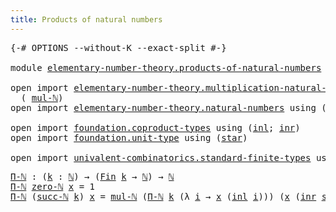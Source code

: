 ```yaml
---
title: Products of natural numbers
---
```


<pre class="Agda"><a id="53" class="Symbol">{-#</a> <a id="57" class="Keyword">OPTIONS</a> <a id="65" class="Pragma">--without-K</a> <a id="77" class="Pragma">--exact-split</a> <a id="91" class="Symbol">#-}</a>

<a id="96" class="Keyword">module</a> <a id="103" href="elementary-number-theory.products-of-natural-numbers.html" class="Module">elementary-number-theory.products-of-natural-numbers</a> <a id="156" class="Keyword">where</a>

<a id="163" class="Keyword">open</a> <a id="168" class="Keyword">import</a> <a id="175" href="elementary-number-theory.multiplication-natural-numbers.html" class="Module">elementary-number-theory.multiplication-natural-numbers</a> <a id="231" class="Keyword">using</a>
  <a id="239" class="Symbol">(</a> <a id="241" href="elementary-number-theory.multiplication-natural-numbers.html#1286" class="Function">mul-ℕ</a><a id="246" class="Symbol">)</a>
<a id="248" class="Keyword">open</a> <a id="253" class="Keyword">import</a> <a id="260" href="elementary-number-theory.natural-numbers.html" class="Module">elementary-number-theory.natural-numbers</a> <a id="301" class="Keyword">using</a> <a id="307" class="Symbol">(</a><a id="308" href="elementary-number-theory.natural-numbers.html#1548" class="Datatype">ℕ</a><a id="309" class="Symbol">;</a> <a id="311" href="elementary-number-theory.natural-numbers.html#1569" class="InductiveConstructor">zero-ℕ</a><a id="317" class="Symbol">;</a> <a id="319" href="elementary-number-theory.natural-numbers.html#1582" class="InductiveConstructor">succ-ℕ</a><a id="325" class="Symbol">)</a>

<a id="328" class="Keyword">open</a> <a id="333" class="Keyword">import</a> <a id="340" href="foundation.coproduct-types.html" class="Module">foundation.coproduct-types</a> <a id="367" class="Keyword">using</a> <a id="373" class="Symbol">(</a><a id="374" href="foundation.coproduct-types.html#1250" class="InductiveConstructor">inl</a><a id="377" class="Symbol">;</a> <a id="379" href="foundation.coproduct-types.html#1268" class="InductiveConstructor">inr</a><a id="382" class="Symbol">)</a>
<a id="384" class="Keyword">open</a> <a id="389" class="Keyword">import</a> <a id="396" href="foundation.unit-type.html" class="Module">foundation.unit-type</a> <a id="417" class="Keyword">using</a> <a id="423" class="Symbol">(</a><a id="424" href="foundation.unit-type.html#1108" class="InductiveConstructor">star</a><a id="428" class="Symbol">)</a>

<a id="431" class="Keyword">open</a> <a id="436" class="Keyword">import</a> <a id="443" href="univalent-combinatorics.standard-finite-types.html" class="Module">univalent-combinatorics.standard-finite-types</a> <a id="489" class="Keyword">using</a> <a id="495" class="Symbol">(</a><a id="496" href="univalent-combinatorics.standard-finite-types.html#2393" class="Function">Fin</a><a id="499" class="Symbol">)</a>
</pre>
<pre class="Agda"><a id="Π-ℕ"></a><a id="514" href="elementary-number-theory.products-of-natural-numbers.html#514" class="Function">Π-ℕ</a> <a id="518" class="Symbol">:</a> <a id="520" class="Symbol">(</a><a id="521" href="elementary-number-theory.products-of-natural-numbers.html#521" class="Bound">k</a> <a id="523" class="Symbol">:</a> <a id="525" href="elementary-number-theory.natural-numbers.html#1548" class="Datatype">ℕ</a><a id="526" class="Symbol">)</a> <a id="528" class="Symbol">→</a> <a id="530" class="Symbol">(</a><a id="531" href="univalent-combinatorics.standard-finite-types.html#2393" class="Function">Fin</a> <a id="535" href="elementary-number-theory.products-of-natural-numbers.html#521" class="Bound">k</a> <a id="537" class="Symbol">→</a> <a id="539" href="elementary-number-theory.natural-numbers.html#1548" class="Datatype">ℕ</a><a id="540" class="Symbol">)</a> <a id="542" class="Symbol">→</a> <a id="544" href="elementary-number-theory.natural-numbers.html#1548" class="Datatype">ℕ</a>
<a id="546" href="elementary-number-theory.products-of-natural-numbers.html#514" class="Function">Π-ℕ</a> <a id="550" href="elementary-number-theory.natural-numbers.html#1569" class="InductiveConstructor">zero-ℕ</a> <a id="557" href="elementary-number-theory.products-of-natural-numbers.html#557" class="Bound">x</a> <a id="559" class="Symbol">=</a> <a id="561" class="Number">1</a>
<a id="563" href="elementary-number-theory.products-of-natural-numbers.html#514" class="Function">Π-ℕ</a> <a id="567" class="Symbol">(</a><a id="568" href="elementary-number-theory.natural-numbers.html#1582" class="InductiveConstructor">succ-ℕ</a> <a id="575" href="elementary-number-theory.products-of-natural-numbers.html#575" class="Bound">k</a><a id="576" class="Symbol">)</a> <a id="578" href="elementary-number-theory.products-of-natural-numbers.html#578" class="Bound">x</a> <a id="580" class="Symbol">=</a> <a id="582" href="elementary-number-theory.multiplication-natural-numbers.html#1286" class="Function">mul-ℕ</a> <a id="588" class="Symbol">(</a><a id="589" href="elementary-number-theory.products-of-natural-numbers.html#514" class="Function">Π-ℕ</a> <a id="593" href="elementary-number-theory.products-of-natural-numbers.html#575" class="Bound">k</a> <a id="595" class="Symbol">(λ</a> <a id="598" href="elementary-number-theory.products-of-natural-numbers.html#598" class="Bound">i</a> <a id="600" class="Symbol">→</a> <a id="602" href="elementary-number-theory.products-of-natural-numbers.html#578" class="Bound">x</a> <a id="604" class="Symbol">(</a><a id="605" href="foundation.coproduct-types.html#1250" class="InductiveConstructor">inl</a> <a id="609" href="elementary-number-theory.products-of-natural-numbers.html#598" class="Bound">i</a><a id="610" class="Symbol">)))</a> <a id="614" class="Symbol">(</a><a id="615" href="elementary-number-theory.products-of-natural-numbers.html#578" class="Bound">x</a> <a id="617" class="Symbol">(</a><a id="618" href="foundation.coproduct-types.html#1268" class="InductiveConstructor">inr</a> <a id="622" href="foundation.unit-type.html#1108" class="InductiveConstructor">star</a><a id="626" class="Symbol">))</a>
</pre>